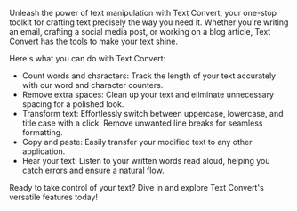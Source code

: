 Unleash the power of text manipulation with Text Convert, your one-stop toolkit for crafting text precisely the way you need it. Whether you're writing an email, crafting a social media post, or working on a blog article, Text Convert has the tools to make your text shine.

Here's what you can do with Text Convert:

- Count words and characters:
    Track the length of your text accurately with our word and character counters.
- Remove extra spaces:
    Clean up your text and eliminate unnecessary spacing for a polished look.
- Transform text:
    Effortlessly switch between uppercase, lowercase, and title case with a click.
    Remove unwanted line breaks for seamless formatting.
- Copy and paste:
    Easily transfer your modified text to any other application.
- Hear your text:
  Listen to your written words read aloud, helping you catch errors and ensure a natural flow.

Ready to take control of your text? Dive in and explore Text Convert's versatile features today!

